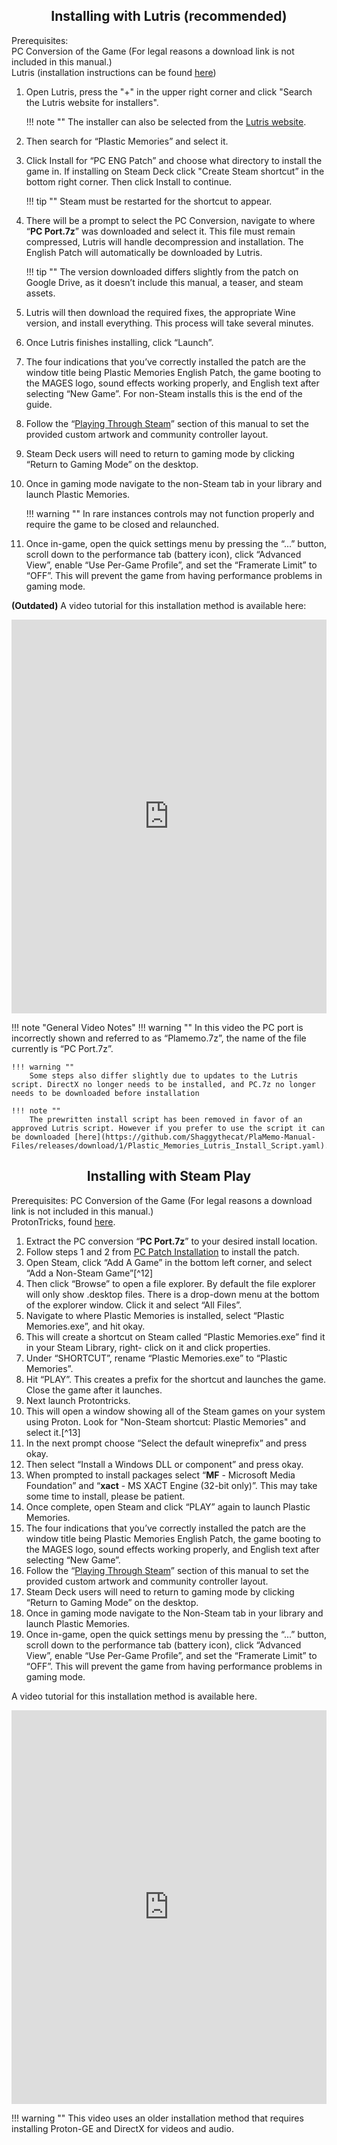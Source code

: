 <style>
  h1 { text-align: center; }
  h2 { text-align: center; }
</style>
## Installing with Lutris (recommended)
Prerequisites:  
PC Conversion of the Game (For legal reasons a download link is not included in this manual.)  
Lutris (installation instructions can be found [here](https://lutris.net/downloads))

1. Open Lutris, press the "\+" in the upper right corner and click "Search the Lutris website for installers".

    !!! note ""
        The installer can also be selected from the [Lutris website](https://lutris.net/games/plastic-memories/).

2. Then search for “Plastic Memories” and select it.  
3. Click Install for “PC ENG Patch” and choose what directory to install the game in. If installing on Steam Deck click "Create Steam shortcut” in the bottom right corner. Then click Install to continue.

    !!! tip ""
        Steam must be restarted for the shortcut to appear.

4. There will be a prompt to select the PC Conversion, navigate to where “**PC Port.7z**” was downloaded and select it. This file must remain compressed, Lutris will handle decompression and installation. The English Patch will automatically be downloaded by Lutris.

    !!! tip ""
        The version downloaded differs slightly from the patch on Google Drive, as it doesn’t include this manual, a teaser, and steam assets.

5. Lutris will then download the required fixes, the appropriate Wine version, and install everything. This process will take several minutes.  
6. Once Lutris finishes installing, click “Launch”.  
7. The four indications that you’ve correctly installed the patch are the window title being Plastic Memories English Patch, the game booting to the MAGES logo, sound effects working properly, and English text after selecting “New Game”. For non-Steam installs this is the end of the guide.  
8. Follow the “[Playing Through Steam](steam.md)” section of this manual to set the provided custom artwork and community controller layout.  
9. Steam Deck users will need to return to gaming mode by clicking “Return to Gaming Mode” on the desktop.   
10. Once in gaming mode navigate to the non-Steam tab in your library and launch Plastic Memories.

    !!! warning ""
        In rare instances controls may not function properly and require the game to be closed and relaunched.

11. Once in-game, open the quick settings menu by pressing the “...” button, scroll down to the performance tab (battery icon), click “Advanced View”, enable “Use Per-Game Profile”, and set the “Framerate Limit” to “OFF”. This will prevent the game from having performance problems in gaming mode. 

**(Outdated)** A video tutorial for this installation method is available here:

<div style="display: flex; justify-content: center;">
  <iframe width="1120" height="630" src="https://www.youtube.com/embed/_UaOaO5bS7I" frameborder="0" allowfullscreen></iframe>
</div>

!!! note "General Video Notes"
    !!! warning ""
        In this video the PC port is incorrectly shown and referred to as “Plamemo.7z”, the name of the file currently is “PC Port.7z”.

    !!! warning ""
        Some steps also differ slightly due to updates to the Lutris script. DirectX no longer needs to be installed, and PC.7z no longer needs to be downloaded before installation

    !!! note ""
        The prewritten install script has been removed in favor of an approved Lutris script. However if you prefer to use the script it can be downloaded [here](https://github.com/Shaggythecat/PlaMemo-Manual-Files/releases/download/1/Plastic_Memories_Lutris_Install_Script.yaml).

## Installing with Steam Play
Prerequisites:
PC Conversion of the Game (For legal reasons a download link is not included in this manual.)  
ProtonTricks, found [here](https://flathub.org/apps/details/com.github.Matoking.protontricks).

1. Extract the PC conversion “**PC Port.7z**” to your desired install location.   
2. Follow steps 1 and 2 from [PC Patch Installation](PC.md) to install the patch.  
3. Open Steam, click “Add A Game” in the bottom left corner, and select “Add a Non-Steam Game”[^12]   
4. Then click “Browse” to open a file explorer. By default the file explorer will only show .desktop files. There is a drop-down menu at the bottom of the explorer window. Click it and select “All Files”.   
5. Navigate to where Plastic Memories is installed, select “Plastic Memories.exe”, and hit okay.  
6. This will create a shortcut on Steam called “Plastic Memories.exe” find it in your Steam Library, right- click on it and click properties.   
7. Under “SHORTCUT”, rename “Plastic Memories.exe” to “Plastic Memories”.   
8. Hit “PLAY”. This creates a prefix for the shortcut and launches the game. Close the game after it launches.  
9. Next launch Protontricks.  
10. This will open a window showing all of the Steam games on your system using Proton. Look for "Non-Steam shortcut: Plastic Memories" and select it.[^13]   
11. In the next prompt choose “Select the default wineprefix” and press okay.  
12. Then select “Install a Windows DLL or component” and press okay.  
13. When prompted to install packages select “**MF** \- Microsoft Media Foundation” and “**xact** \- MS XACT Engine (32-bit only)”. This may take some time to install, please be patient.   
14. Once complete, open Steam and click “PLAY” again to launch Plastic Memories.  
15. The four indications that you’ve correctly installed the patch are the window title being Plastic Memories English Patch, the game booting to the MAGES logo, sound effects working properly, and English text after selecting “New Game”.   
16. Follow the “[Playing Through Steam](steam.md)” section of this manual to set the provided custom artwork and community controller layout.   
17. Steam Deck users will need to return to gaming mode by clicking “Return to Gaming Mode” on the desktop.   
18. Once in gaming mode navigate to the Non-Steam tab in your library and launch Plastic Memories.  
19. Once in-game, open the quick settings menu by pressing the “...” button, scroll down to the performance tab (battery icon), click “Advanced View”, enable “Use Per-Game Profile”, and set the “Framerate Limit” to “OFF”. This will prevent the game from having performance problems in gaming mode. 

A video tutorial for this installation method is available here.

<div style="display: flex; justify-content: center;">
  <iframe width="1720" height="630" src="https://www.youtube.com/embed/iiK42BEfnRQ" frameborder="0" allowfullscreen></iframe>
</div>

!!! warning ""
    This video uses an older installation method that requires installing Proton-GE and DirectX for videos and audio.